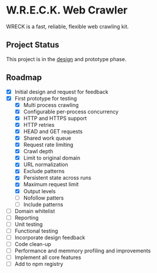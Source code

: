 # W.R.E.C.K. Web Crawler

WRECK is a fast, reliable, flexible web crawling kit.

## Project Status

This project is in the [design](./DESIGN.md) and prototype phase.

## Roadmap

- [x] Initial design and request for feedback
- [x] First prototype for testing
  - [x] Multi process crawling
  - [x] Configurable per-process concurrency
  - [x] HTTP and HTTPS support
  - [x] HTTP retries
  - [x] HEAD and GET requests
  - [x] Shared work queue
  - [x] Request rate limiting
  - [x] Crawl depth
  - [x] Limit to original domain
  - [x] URL normalization
  - [x] Exclude patterns
  - [x] Persistent state across runs
  - [x] Maximum request limit
  - [x] Output levels
  - [ ] Nofollow patters
  - [ ] Include patterns
- [ ] Domain whitelist
- [ ] Reporting
- [ ] Unit testing
- [ ] Functional testing
- [ ] Incorporate design feedback
- [ ] Code clean-up
- [ ] Performance and memmory profiling and improvements
- [ ] Implement all core features
- [ ] Add to npm registry
